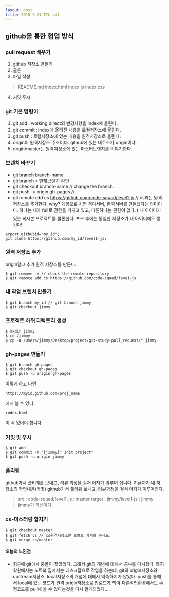 ```yaml
---
layout: post
title: 2018-3-21 TIL git
---
```


## github을 통한 협업 방식

### pull request 배우기

1. github 저장소 만들기
2. 클론
3. 파일 작성
> README.md
> index.html index.js index.css
4. 커밋 푸시


### git 기본 명령어

1. git add : working direct의 변경사항을 index에 올린다.
2. git commit : index에 올려진 내용을 로컬저장소에 올린다.
3. git push : 로컬저장소에 있는 내용을 원격저장소로 올린다.
4. origin이 원격저장소 주소이다. github에 있는 내주소가 origin이다.
5. origin/master는 원격저장소에 있는 마스터브렌치를 이야기한다.



### 브렌치 바꾸기
- git branch branch-name
- git branch > 현재브렌치 확인
- git checkout branch-name // change the branch.
- git push -u origin gh-pages //
- git remote add cs https://github.com/code-squad/level1-js // cs라는 원격저장소를 추가한다. why? 게임으로 치면 북미서버, 한국서버를 만들겠다는 의미이다. 하나는 내가 full로 권한을 가지고 있고, 다른하나는 권한이 없다.
:exclamation: 내 아이디가 있는 복사본 프로젝트를 클론한다.
포크 후에는 동일한 저장소가 내 아이디에도 생긴다!
```
export githubid="my_id";
git clone https://github.com/my_id/level1-js;
```

### 원격 저장소 추가
origin말고 추가 원격 저장소를 만든다.
```
$ git remove -v // check the remote repository
$ git remote add cs https://github.com/code-squad/leve1-js
```

### 내 작업 브렌치 만들기

```
$ git branch my_id // git branch jimmy
$ git checkout jimmy
```

### 프로젝트 하위 디렉토리 생성

```
$ mkdir jimmy
$ cd /jimmy
$ cp -a /Users/jimmy/Desktop/project/git-study-pull_request/* jimmy

```
### gh-pages 만들기
```
$ git branch gh-pages
$ git checkout gh-pages
$ git push -u origin gh-pages
```
이렇게 하고 나면
```
https://myid.github.com/proj_name
```
에서 볼 수 있다.
```
index.html
```
이 꼭 있어야 합니다.


### 커밋 및 푸시

```
$ git add .
$ git commit -m "[jimmy]" Init project"
$ git push -u origin jimmy
```

### 풀리퀘
github가서 풀리퀘를 보내고, 리뷰 과정을 걸쳐 머지가 이루어 집니다.
지금까지 내 저장소의 작업내용(커밋)
github가서 풀리퀘 보내고, 리뷰과정을 걸쳐 머지가 이루어진다.

>src : code-squad/level1-js : master
>target : jimmy/level1-js : jimmy
jimmy가 최신이다.


### cs-마스터랑 합치기

```
$ git checkout master
$ git fetch cs // cs원격저장소만 로컬로 가져와 주세요.
$ git merge cs/master
```


#### 오늘의 느낀점

- 최근에 git에서 충돌이 잦았었다. 그래서 git의 개념에 대해서 공부를 다시했다. 특히 학원에서는 노트북 집에서는 데스크탑으로 작업을 하는데, git의 origin저장소와 upstream저장소, local저장소의 개념에 대해서 익숙하지가 않았다. push를 통해서 local에 있는 코드가 원격 origin저장소로 업로드가 되야 다른작업환경에서도 수정코드를 pull해 올 수 있다는것을 다시 알게되었다....
